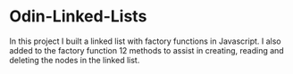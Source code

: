 # Odin-Linked-Lists

In this project I built a linked list with factory functions in Javascript. I also added to the factory function 12 methods 
to assist in creating, reading and deleting the nodes in the linked list. 